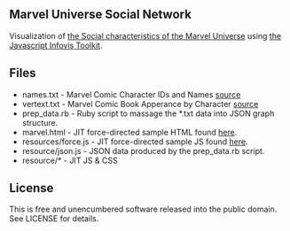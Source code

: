 ## Marvel Universe Social Network

Visualization of [the Social characteristics of the Marvel Universe](http://bioinfo.uib.es/~joemiro/marvel.html) using [the Javascript Infovis Toolkit](http://thejit.org/).

## Files

* names.txt - Marvel Comic Character IDs and Names [source](http://bioinfo.uib.es/~joemiro/marvel.html)
* vertext.txt - Marvel Comic Book Apperance by Character [source](http://bioinfo.uib.es/~joemiro/marvel.html)
* prep_data.rb - Ruby script to massage the *.txt data into JSON graph structure.
* marvel.html - JIT force-directed sample HTML found [here](http://thejit.org/static/v20/Jit/Examples/ForceDirected/example1.html).
* resources/force.js - JIT force-directed sample JS found [here](http://thejit.org/static/v20/Jit/Examples/ForceDirected/example1.html).
* resource/json.js - JSON data produced by the prep_data.rb script.
* resource/* - JIT JS & CSS

## License

This is free and unencumbered software released into the public domain.  See LICENSE for details.
